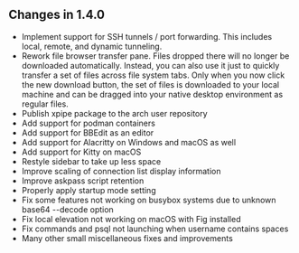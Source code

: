 ## Changes in 1.4.0

- Implement support for SSH tunnels / port forwarding.
  This includes local, remote, and dynamic tunneling.
- Rework file browser transfer pane. Files dropped there will no longer be downloaded automatically.
  Instead, you can also use it just to quickly transfer a set of files across file system tabs.
  Only when you now click the new download button, the set of files is downloaded
  to your local machine and can be dragged into your native desktop environment as regular files.
- Publish xpipe package to the arch user repository
- Add support for podman containers
- Add support for BBEdit as an editor
- Add support for Alacritty on Windows and macOS as well
- Add support for Kitty on macOS
- Restyle sidebar to take up less space
- Improve scaling of connection list display information
- Improve askpass script retention
- Properly apply startup mode setting
- Fix some features not working on busybox systems due to unknown base64 --decode option
- Fix local elevation not working on macOS with Fig installed
- Fix commands and psql not launching when username contains spaces
- Many other small miscellaneous fixes and improvements
